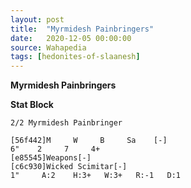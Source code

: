 ```yaml
---
layout: post
title:  "Myrmidesh Painbringers"
date:   2020-12-05 00:00:00
source: Wahapedia
tags: [hedonites-of-slaanesh]
---
```


**Myrmidesh Painbringers**

**Stat Block**
```
2/2 Myrmidesh Painbringer
```

```
[56f442]M     W     B     Sa    [-]
6"    2     7     4+    
[e85545]Weapons[-]
[c6c930]Wicked Scimitar[-]
1"     A:2    H:3+   W:3+   R:-1   D:1   
```
    